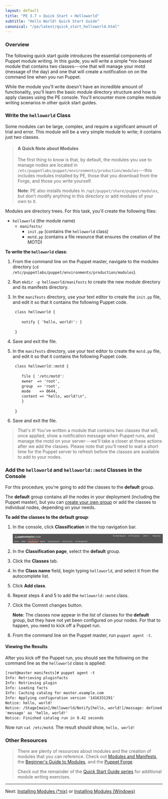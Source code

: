 ```yaml
---
layout: default
title: "PE 3.7 » Quick Start » Helloworld"
subtitle: "Hello World! Quick Start Guide"
canonical: "/pe/latest/quick_start_helloworld.html" 
---
```


### Overview

The following quick start guide introduces the essential components of Puppet module writing. In this guide, you will write a simple *nix-based module that contains two classes---one that will manage your motd (message of the day) and one that will create a notification on on the command line when you run Puppet. 

While the module you'll write doesn't have an incredible amount of functionality, you'll learn the basic module directory structure and how to apply classes using the PE console. You'll encounter more complex module writing scenarios in other quick start guides. 

### Write the `helloworld` Class

Some modules can be large, complex, and require a significant amount of trial and error. This module will be a very simple module to write; it contains just two classes.  

> #### A Quick Note about Modules
>
>The first thing to know is that, by default, the modules you use to manage nodes are located in `/etc/puppetlabs/puppet/environments/production/modules`---this includes modules installed by PE, those that you download from the Forge, and those you write yourself.
>
>**Note**: PE also installs modules in `/opt/puppet/share/puppet/modules`, but don’t modify anything in this directory or add modules of your own to it.

Modules are directory trees. For this task, you'll create the following files:

 - `helloworld` (the module name)
   - `manifests/`
      - `init.pp` (contains the `helloworld` class)
      - `motd.pp` (contains a file resource that ensures the creation of the MOTD)

**To write the `helloworld` class**:

1. From the command line on the Puppet master, navigate to the modules directory (`cd /etc/puppetlabs/puppet/environments/production/modules`).
2. Run `mkdir -p helloworld/manifests` to create the new module directory and its manifests directory.
3. In the `manifests` directory, use your text editor to create the `init.pp` file, and edit it so that it contains the following Puppet code.

        class helloworld {

           notify { 'hello, world!': }

        }

4. Save and exit the file.
5. In the `manifests` directory, use your text editor to create the `motd.pp` file, and edit it so that it contains the following Puppet code.

        class helloworld::motd {

           file { '/etc/motd':
           owner  => 'root',
           group  => 'root',
           mode    => 0644,
           content => "hello, world!\n",
           }

        }

6. Save and exit the file.

> That's it! You've written a module that contains two classes that will, once applied, show a notification message when Puppet runs, and manage the motd on your server---we'll take a closer at these actions after we add the classes. Please note that you'll need to wait a short time for the Puppet server to refresh before the classes are available to add to your nodes.

### Add the `helloworld` and `helloworld::motd` Classes in the Console

[classification_selector]: ./images/quick/classification_selector.png

For this procedure, you're going to add the classes to the **default** group. 

The **default** group contains all the nodes in your deployment (including the Puppet master), but you can [create your own group](./console_classes_groups_getting_started.html#creating-new-node-groups) or add the classes to individual nodes, depending on your needs. 

**To add the classes to the default group**:

1. In the console, click __Classification__ in the top navigation bar.

   ![classification selection][classification_selector]

2. In the __Classification page__, select the __default__ group.

3. Click the __Classes__ tab. 
   
4. In the __Class name__ field, begin typing `helloworld`, and select it from the autocomplete list. 

5. Click __Add class__. 

6. Repeat steps 4 and 5 to add the `helloworld::motd` class. 

7. Click the Commit changes button.

   **Note**: The classes now appear in the list of classes for the __default__ group, but they have not yet been configured on your nodes. For that to happen, you need to kick off a Puppet run. 
   
8. From the command line on the Puppet master, run `puppet agent -t`. 

#### Viewing the Results

After you kick off the Puppet run, you should see the following on the command line as the `helloworld` class is applied: 

    [root@master manifests]# puppet agent -t
    Info: Retrieving pluginfacts
    Info: Retrieving plugin
    Info: Loading facts
    Info: Caching catalog for master.example.com
    Info: Applying configuration version '1416331291'
    Notice: hello, world!
    Notice: /Stage[main]/Helloworld/Notify[hello, world!]/message: defined 'message' as 'hello, world!'
    Notice: Finished catalog run in 9.42 seconds
    
Now run `cat /etc/motd`. The result should show, `hello, world!`    

### Other Resources

>There are plenty of resources about modules and the creation of modules that you can reference. Check out [Modules and Manifests](./puppet_modules_manifests.html), the [Beginner's Guide to Modules](/guides/module_guides/bgtm.html), and the [Puppet Forge](https://forge.puppetlabs.com/).
>
> Check out the remainder of the [Quick Start Guide series](./quick_start.html) for additional module writing exercises. 

---------
Next: [Installing Modules (*nix)](./quick_start_module_install_nix.html) or [Installing Modules (Windows)](./quick_start_module_install_windows.html)
